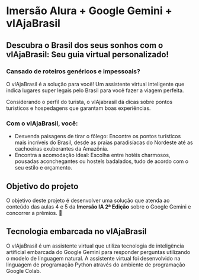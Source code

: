 # Imersão Alura  + Google Gemini  + vIAjaBrasil 


## Descubra o Brasil dos seus sonhos com o vIAjaBrasil: Seu guia virtual personalizado!

### **Cansado de roteiros genéricos e impessoais?**

O vIAjaBrasil é a solução para você! 
Um assistente virtual inteligente que indica lugares super legais pelo Brasil para você fazer a viagem perfeita.

Considerando o perfil do turista, o vIAjabrasil dá dicas sobre pontos turísticos e hospedagens que garantam boas experiências.


### **Com o vIAjaBrasil, você:**

- Desvenda paisagens de tirar o fôlego: Encontre os pontos turísticos mais incríveis do Brasil, desde as praias paradisíacas do Nordeste até as cachoeiras exuberantes da Amazônia.
- Encontra a acomodação ideal: Escolha entre hotéis charmosos, pousadas aconchegantes ou hostels badalados, tudo de acordo com o seu estilo e orçamento.

## Objetivo do projeto

O objetivo deste projeto é desenvolver uma solução que atenda ao conteúdo das aulas 4 e 5 da **Imersão IA 2ª Edição** sobre o Google Gemini e concorrer a prêmios. 🚀

## Tecnologia embarcada no vIAjaBrasil

O vIAjaBrasil é um assistente virtual que utiliza tecnologia de inteligëncia artificial embarcada do Google Gemini para responder perguntas utilizando o modelo de linguagem natural. 
A assistente virtual foi desenvolvido na linguagem de programação Python através do ambiente de programação Google Colab.
